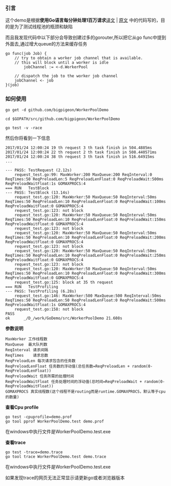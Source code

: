 ### 引言


这个demo是根据**使用Go语言每分钟处理1百万请求**[译文](https://github.com/itfanr/articles-about-golang/blob/master/2016-10/1.handling-1-million-requests-per-minute-with-golang.md) | [原文](http://marcio.io/2015/07/handling-1-million-requests-per-minute-with-golang/)
中的代码写的，目的是为了测试线程池的瓶颈和缺陷


而且我发现代码中以下部分会导致创建过多的gorouter,所以把它从go func中提到外面去,通过增大queue的方法来缓存任务

```
go func(job Job) {
    // try to obtain a worker job channel that is available.
    // this will block until a worker is idle
        jobChannel := <-d.WorkerPool

    // dispatch the job to the worker job channel
    jobChannel <- job
}(job)
```


### 如何使用

    go get -d github.com/bigpigeon/WorkerPoolDemo
	
	cd $GOPATH/src/github.com/bigpigeon/WorkerPoolDemo

    go test -v -race
	

然后你将看到一下信息
```
2017/01/24 12:00:24 19 th request 3 th task finish in 504.4885ms
2017/01/24 12:00:24 22 th request 2 th task finish in 508.440571ms
2017/01/24 12:00:24 38 th request 3 th task finish in 516.64915ms
...

--- PASS: TestRequest (2.12s)
	request_test.go:99: MaxWorker:200 MaxQueue:200 ReqInterval:0 ReqTimes:50 ReqPreloadLen:5 ReqPreloadLenFloat:0 ReqPreloadWait:500ms ReqPreloadWaitFloat:1s GOMAXPROCS:4 
=== RUN   TestBlock
--- PASS: TestBlock (13.14s)
	request_test.go:120: MaxWorker:50 MaxQueue:50 ReqInterval:50ms ReqTimes:50 ReqPreloadLen:10 ReqPreloadLenFloat:0 ReqPreloadWait:100ms ReqPreloadWaitFloat:0 GOMAXPROCS:4 
	request_test.go:123: not block
	request_test.go:120: MaxWorker:50 MaxQueue:50 ReqInterval:50ms ReqTimes:50 ReqPreloadLen:10 ReqPreloadLenFloat:0 ReqPreloadWait:150ms ReqPreloadWaitFloat:0 GOMAXPROCS:4 
	request_test.go:123: not block
	request_test.go:120: MaxWorker:50 MaxQueue:50 ReqInterval:50ms ReqTimes:50 ReqPreloadLen:10 ReqPreloadLenFloat:0 ReqPreloadWait:200ms ReqPreloadWaitFloat:0 GOMAXPROCS:4 
	request_test.go:123: not block
	request_test.go:120: MaxWorker:50 MaxQueue:50 ReqInterval:50ms ReqTimes:50 ReqPreloadLen:10 ReqPreloadLenFloat:0 ReqPreloadWait:250ms ReqPreloadWaitFloat:0 GOMAXPROCS:4 
	request_test.go:123: not block
	request_test.go:120: MaxWorker:50 MaxQueue:50 ReqInterval:50ms ReqTimes:50 ReqPreloadLen:10 ReqPreloadLenFloat:0 ReqPreloadWait:300ms ReqPreloadWaitFloat:0 GOMAXPROCS:4 
	request_test.go:125: block at 35 th request
=== RUN   TestProfiling
--- PASS: TestProfiling (6.28s)
	request_test.go:146: MaxWorker:500 MaxQueue:500 ReqInterval:50ms ReqTimes:50 ReqPreloadLen:50 ReqPreloadLenFloat:0 ReqPreloadWait:500ms ReqPreloadWaitFloat:1s GOMAXPROCS:4 
	request_test.go:158: not block
PASS
ok  	_/D_/work/GoDemo/src/WorkerPoolDemo	21.608s
```

**参数说明**

```
MaxWorker 工作线程数
MaxQueue  最大队列数
ReqInterval 请求间隔
ReqTimes    请求总数
ReqPreloadLen 每次请求包含的任务数
ReqPreloadLenFloat 任务数的浮动值(总任务数=ReqPreloadLen + random(0-ReqPreloadLenFloat))
ReqPreloadWait 任务所需的处理时间
ReqPreloadWaitFloat 任务处理时间的浮动值(总时间=ReqPreloadWait + random(0-ReqPreloadWaitFloat))
GOMAXPROCS 真实线程数(这个线程不是routing而是runtime.GOMAXPROCS，默认等于cpu的数量)
```


**查看Cpu profile**

    go test -cpuprofile=demo.prof
	go tool pprof WorkerPoolDemo.test demo.prof
	
	
在windows中执行文件是WorkerPoolDemo.test.exe
	
**查看trace**

	go test -trace=demo.trace
	go tool trace WorkerPoolDemo.test demo.trace

在windows中执行文件是WorkerPoolDemo.test.exe


如果发现trace的网页无法正常显示请更新go或者浏览器版本
